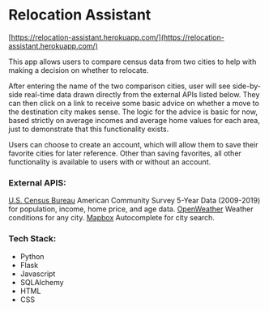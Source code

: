 # Relocation Assistant

[https://relocation-assistant.herokuapp.com/](https://relocation-assistant.herokuapp.com/)

This app allows users to compare census data from two cities to help with making a decision on whether to relocate.

After entering the name of the two comparison cities, user will see side-by-side real-time data drawn directly from the external APIs listed below. They can then click on a link to receive some basic advice on whether a move to the destination city makes sense. The logic for the advice is basic for now, based strictly on average incomes and average home values for each area, just to demonstrate that this functionality exists.

Users can choose to create an account, which will allow them to save their favorite cities for later reference. Other than saving favorites, all other functionality is available to users with or without an account.


### External APIS:
[U.S. Census Bureau]
American Community Survey 5-Year Data (2009-2019) for population, income, home price, and age data.
[OpenWeather]
Weather conditions for any city.
[Mapbox]
Autocomplete for city search.

### Tech Stack:
- Python
- Flask
- Javascript
- SQLAlchemy
- HTML
- CSS

[U.S. Census Bureau]:<https://api.census.gov/data/2019/acs/acs5>
[OpenWeather]:<https://api.openweathermap.org/data/2.5/weather?q={city name}&appid={API key}>
[Mapbox]:<https://api.mapbox.com/>